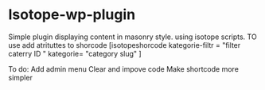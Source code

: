 # Isotope-wp-plugin
Simple plugin displaying content in masonry style. using isotope scripts.
TO use add atrituttes to shorcode 
[isotopeshorcode kategorie-filtr = "filter caterry ID " kategorie= "category slug" ]

To do:
Add admin menu 
Clear and impove code
Make shortcode more simpler 
